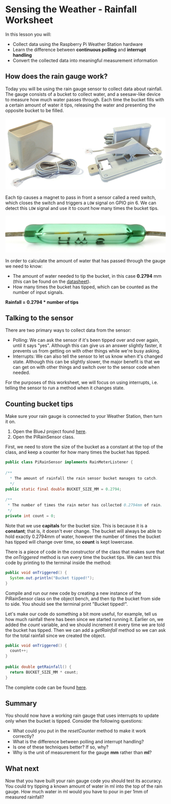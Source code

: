 # Sensing the Weather - Rainfall Worksheet

In this lesson you will:

- Collect data using the Raspberry Pi Weather Station hardware
- Learn the difference between **continuous polling** and **interrupt handling**
- Convert the collected data into meaningful measurement information

## How does the rain gauge work?

Today you will be using the rain gauge sensor to collect data about rainfall. The gauge consists of a bucket to collect water, and a seesaw-like device to measure how much water passes through. Each time the bucket fills with a certain amount of water it tips, releasing the water and presenting the opposite bucket to be filled.

  ![](images/rain_gauge_both.jpg)

Each tip causes a magnet to pass in front a sensor called a reed switch, which closes the switch and triggers a `LOW` signal on GPIO pin 6. We can detect this `LOW` signal and use it to count how many times the bucket tips.

  ![](images/reed_switch.jpg)

In order to calculate the amount of water that has passed through the gauge we need to know:

  - The amount of water needed to tip the bucket, in this case **0.2794** mm (this can be found on the [datasheet](https://www.argentdata.com/files/80422_datasheet.pdf)).
  - How many times the bucket has tipped, which can be counted as the number of input signals.

  **Rainfall = 0.2794 * number of tips**

## Talking to the sensor

There are two primary ways to collect data from the sensor:

* Polling: We can ask the sensor if it's been tipped over and over again, until it says "yes".
Although this can give us an answer slightly faster, it prevents us from getting on with other things while we're busy asking.
* Interrupts: We can also tell the sensor to let us know when it's changed state. Although this can be slightly slower, the major benefit is that we can get on with other things and switch over to the sensor code when needed.

For the purposes of this worksheet, we will focus on using interrupts, i.e. telling the sensor to run a method when it changes state.

## Counting bucket tips

Make sure your rain gauge is connected to your Weather Station, then turn it on.

1. Open the BlueJ project found [here](https://bluej.org/raspberrypi/WeatherStation/lesson-1/initial.jar).
1. Open the PiRainSensor class.

First, we need to store the size of the bucket as a constant at the top of the class, and keep a counter for how many times the bucket has tipped.
  ```java
  public class PiRainSensor implements RainMeterListener {

  /**
	* The amount of rainfall the rain sensor bucket manages to catch.
	*/
  public static final double BUCKET_SIZE_MM = 0.2794;

  /**
   * The number of times the rain meter has collected 0.2794mm of rain.
   */
  private int count = 0;

  ```
Note that we use **capitals** for the bucket size. This is because it is a **constant**; that is, it doesn't ever change. The bucket will always be able to hold exactly 0.2794mm of water, however the number of times the bucket has tipped will change over time, so **count** is kept lowercase.

There is a piece of code in the 
constructor of the class that makes sure that the *onTriggered* method is run every time the bucket tips.
We can test this code by printing to the terminal inside the method:

  ```java
  public void onTriggered() {
    System.out.println("Bucket tipped!");
  }
  ```

Compile and run our new code by creating a new instance of the PiRainSensor class on the object bench,
and then tip the bucket from side to side. You should see the terminal print "Bucket tipped!".

Let's make our code do something a bit more useful, for example, tell us how much rainfall there has been since we started running it.
Earlier on, we added the *count* variable, and we should increment it every time we are told the bucket has tipped.
Then we can add a *getRainfall* method so we can ask for the total rainfall since we created the object.

  ```java
  public void onTriggered() {
    count++;
  }
  
  public double getRainfall() {
    return BUCKET_SIZE_MM * count;
  }
  ```

The complete code can be found [here](https://bluej.org/raspberrypi/WeatherStation/lesson-1/complete.jar).

## Summary

You should now have a working rain gauge that uses interrupts to update only when the bucket is tipped.
Consider the following questions:
* What could you put in the *resetCounter* method to make it work correctly?
* What is the difference between polling and interrupt handling?
* Is one of these techniques better? If so, why?
* Why is the unit of measurement for the gauge **mm** rather than **ml**?

## What next

Now that you have built your rain gauge code you should test its accuracy. You could try tipping a known amount of water in ml into the top of the rain gauge. How much water in ml would you have to pour in per 1mm of measured rainfall?
